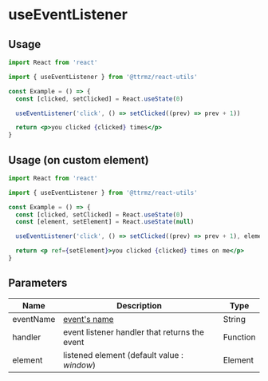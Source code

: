 # useEventListener

## Usage

```jsx
import React from 'react'

import { useEventListener } from '@ttrmz/react-utils'

const Example = () => {
  const [clicked, setClicked] = React.useState(0)

  useEventListener('click', () => setClicked((prev) => prev + 1))

  return <p>you clicked {clicked} times</p>
}
```

## Usage (on custom element)

```jsx
import React from 'react'

import { useEventListener } from '@ttrmz/react-utils'

const Example = () => {
  const [clicked, setClicked] = React.useState(0)
  const [element, setElement] = React.useState(null)

  useEventListener('click', () => setClicked((prev) => prev + 1), element)

  return <p ref={setElement}>you clicked {clicked} times on me</p>
}
```

## Parameters

| Name      | Description                                                         | Type     |
| --------- | ------------------------------------------------------------------- | -------- |
| eventName | [event's name](https://developer.mozilla.org/en-US/docs/Web/Events) | String   |
| handler   | event listener handler that returns the event                       | Function |
| element   | listened element (default value : _window_)                         | Element  |
